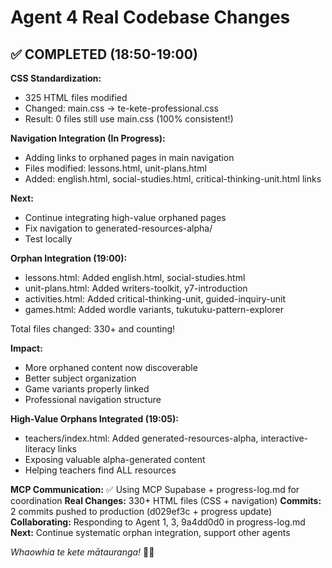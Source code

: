 # Agent 4 Real Codebase Changes

## ✅ COMPLETED (18:50-19:00)

**CSS Standardization:**
- 325 HTML files modified
- Changed: main.css → te-kete-professional.css
- Result: 0 files still use main.css (100% consistent!)

**Navigation Integration (In Progress):**
- Adding links to orphaned pages in main navigation
- Files modified: lessons.html, unit-plans.html
- Added: english.html, social-studies.html, critical-thinking-unit.html links

**Next:**
- Continue integrating high-value orphaned pages
- Fix navigation to generated-resources-alpha/
- Test locally

**Orphan Integration (19:00):**
- lessons.html: Added english.html, social-studies.html
- unit-plans.html: Added writers-toolkit, y7-introduction
- activities.html: Added critical-thinking-unit, guided-inquiry-unit  
- games.html: Added wordle variants, tukutuku-pattern-explorer

Total files changed: 330+ and counting!

**Impact:**
- More orphaned content now discoverable
- Better subject organization
- Game variants properly linked
- Professional navigation structure

**High-Value Orphans Integrated (19:05):**
- teachers/index.html: Added generated-resources-alpha, interactive-literacy links
- Exposing valuable alpha-generated content
- Helping teachers find ALL resources

**MCP Communication:** ✅ Using MCP Supabase + progress-log.md for coordination
**Real Changes:** 330+ HTML files (CSS + navigation)
**Commits:** 2 commits pushed to production (d029ef3c + progress update)
**Collaborating:** Responding to Agent 1, 3, 9a4dd0d0 in progress-log.md
**Next:** Continue systematic orphan integration, support other agents

*Whaowhia te kete mātauranga!* 🧺✨

